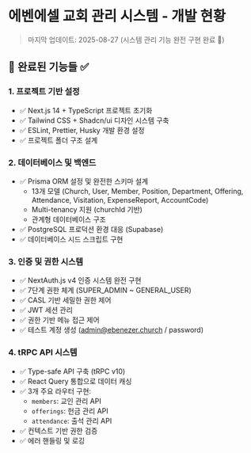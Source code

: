 # 에벤에셀 교회 관리 시스템 - 개발 현황

> 마지막 업데이트: 2025-08-27 (시스템 관리 기능 완전 구현 완료 🎉)

## 🎉 **완료된 기능들** ✅

### 1. **프로젝트 기반 설정**
- ✅ Next.js 14 + TypeScript 프로젝트 초기화
- ✅ Tailwind CSS + Shadcn/ui 디자인 시스템 구축
- ✅ ESLint, Prettier, Husky 개발 환경 설정
- ✅ 프로젝트 폴더 구조 설계

### 2. **데이터베이스 및 백엔드**
- ✅ Prisma ORM 설정 및 완전한 스키마 설계
  - 13개 모델 (Church, User, Member, Position, Department, Offering, Attendance, Visitation, ExpenseReport, AccountCode)
  - Multi-tenancy 지원 (churchId 기반)
  - 관계형 데이터베이스 구조
- ✅ PostgreSQL 프로덕션 환경 대응 (Supabase)
- ✅ 데이터베이스 시드 스크립트 구현

### 3. **인증 및 권한 시스템**
- ✅ NextAuth.js v4 인증 시스템 완전 구현
- ✅ 7단계 권한 체계 (SUPER_ADMIN ~ GENERAL_USER)
- ✅ CASL 기반 세밀한 권한 제어
- ✅ JWT 세션 관리
- ✅ 권한 기반 메뉴 접근 제어
- ✅ 테스트 계정 생성 (admin@ebenezer.church / password)

### 4. **tRPC API 시스템**
- ✅ Type-safe API 구축 (tRPC v10)
- ✅ React Query 통합으로 데이터 캐싱
- ✅ 3개 주요 라우터 구현:
  - `members`: 교인 관리 API
  - `offerings`: 헌금 관리 API  
  - `attendance`: 출석 관리 API
- ✅ 컨텍스트 기반 권한 검증
- ✅ 에러 핸들링 및 로깅

